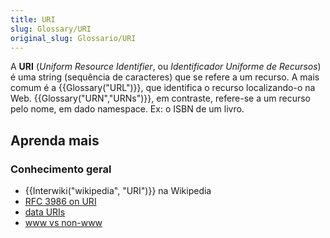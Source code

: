 ```yaml
---
title: URI
slug: Glossary/URI
original_slug: Glossario/URI
---
```

A **URI** (_Uniform Resource Identifier_, ou _Identificador Uniforme de Recursos_) é uma string (sequência de caracteres) que se refere a um recurso. A mais comum é a {{Glossary("URL")}}, que identifica o recurso localizando-o na Web. {{Glossary("URN","URNs")}}, em contraste, refere-se a um recurso pelo nome, em dado namespace. Ex: o ISBN de um livro.

## Aprenda mais

### Conhecimento geral

- {{Interwiki("wikipedia", "URI")}} na Wikipedia
- [RFC 3986 on URI](http://tools.ietf.org/html/rfc3986)
- [data URIs](/pt-BR/docs/Web/HTTP/data_URIs)
- [www vs non-www](/pt-BR/docs/URI/www_vs_non-www_URLs)
